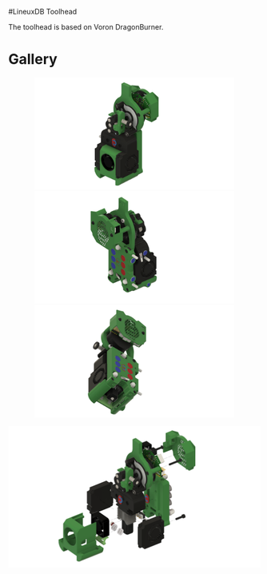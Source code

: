 #LineuxDB Toolhead

The toolhead is based on Voron DragonBurner.

# Gallery

<p align="center">
  <img src="images/LineuxDBToolheadv47-front.png?raw=true" width="400" />
  <img src="images/LineuxDBToolheadv47-back.png?raw=true" width="400"/>
  <img src="images/LineuxDBToolheadv47-bottom.png?raw=true" width="400"/>
</p>

<p align="center">
  <img src="images/LineuxDBToolheadv47-explode.png?raw=true" width="1000" />
</p>
